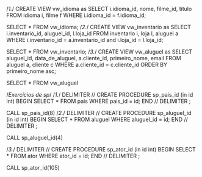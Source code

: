 /*1.*/
CREATE VIEW vw_idioma as
SELECT i.idioma_id, nome, filme_id, titulo
FROM idioma i, filme f
WHERE i.idioma_id = f.idioma_id;

SELECT * FROM vw_idioma;
/*2.*/
CREATE VIEW vw_inventario as
SELECT i.inventario_id, aluguel_id, l.loja_id
FROM inventario i, loja l, aluguel a
WHERE i.inventario_id = a.inventario_id and i.loja_id = l.loja_id;

SELECT * FROM vw_inventario;
/*3.*/
CREATE VIEW vw_aluguel as
SELECT aluguel_id, data_de_aluguel, a.cliente_id, primeiro_nome, email
FROM aluguel a, cliente c
WHERE a.cliente_id = c.cliente_id 
ORDER BY primeiro_nome asc;

SELECT * FROM vw_aluguel


/*Exercícios de sp*/
/*1.*/
DELIMITER //
CREATE PROCEDURE sp_pais_id (in id int)
BEGIN
	SELECT * FROM pais
    WHERE pais_id = id;
    END //
DELIMITER ;

CALL sp_pais_id(8)
/*2.*/
DELIMITER //
CREATE PROCEDURE sp_aluguel_id (in id int)
BEGIN
	SELECT * FROM aluguel
    WHERE aluguel_id = id;
    END //
DELIMITER ;

CALL sp_aluguel_id(4)

/*3.*/
DELIMITER //
CREATE PROCEDURE sp_ator_id (in id int)
BEGIN
	SELECT * FROM ator
    WHERE ator_id = id;
    END //
DELIMITER ;

CALL sp_ator_id(105)

